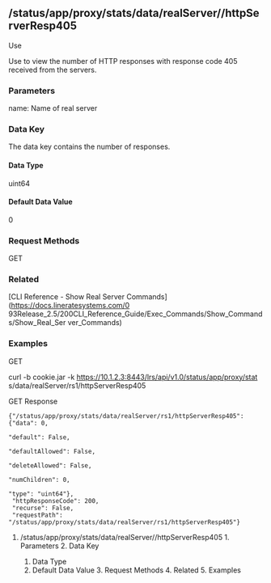 ## /status/app/proxy/stats/data/realServer/<name>/httpServerResp405

Use

Use to view the number of HTTP responses with response code 405 received from
the servers.

### Parameters

name: Name of real server

### Data Key

The data key contains the number of responses.

#### Data Type

uint64

#### Default Data Value

0

### Request Methods

GET

### Related

[CLI Reference - Show Real Server Commands](https://docs.lineratesystems.com/0
93Release_2.5/200CLI_Reference_Guide/Exec_Commands/Show_Commands/Show_Real_Ser
ver_Commands)

### Examples

GET

curl -b cookie.jar -k https://10.1.2.3:8443/lrs/api/v1.0/status/app/proxy/stat
s/data/realServer/rs1/httpServerResp405

GET Response

    
    {"/status/app/proxy/stats/data/realServer/rs1/httpServerResp405": {"data": 0,
                                                                             "default": False,
                                                                             "defaultAllowed": False,
                                                                             "deleteAllowed": False,
                                                                             "numChildren": 0,
                                                                             "type": "uint64"},
     "httpResponseCode": 200,
     "recurse": False,
     "requestPath": "/status/app/proxy/stats/data/realServer/rs1/httpServerResp405"}
    

  1. /status/app/proxy/stats/data/realServer/<name>/httpServerResp405
    1. Parameters
    2. Data Key
      1. Data Type
      2. Default Data Value
    3. Request Methods
    4. Related
    5. Examples

